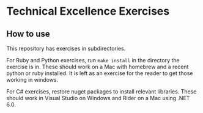 # Technical Excellence Exercises

## How to use

This repository has exercises in subdirectories.

For Ruby and Python exercises, run `make install` in the directory the exercise is in. These should work on a Mac with homebrew and a recent python or ruby installed. It is left as an exercise for the reader to get those working in windows.

For C# exercises, restore nuget packages to install relevant libraries. These should work in Visual Studio on Windows and Rider on a Mac using .NET 6.0.